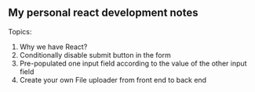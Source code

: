 ## My personal react development notes

Topics:
1. Why we have React?
2. Conditionally disable submit button in the form
3. Pre-populated one input field according to the value of the other input field
4. Create your own File uploader from front end to back end